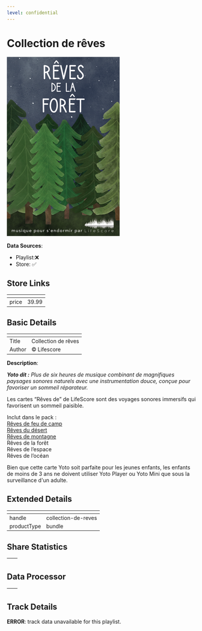 ```yaml
---
level: confidential
---
```

# Collection de rêves

![card_[beXxo].png](../../img/cards/card_[beXxo].png)

**Data Sources**: 

- Playlist:❌
- Store: ✅


## Store Links

| <!-- --> | <!-- --> |
| - | - |
| price | 39.99 |


## Basic Details

| <!-- --> | <!-- --> |
| - | - |
| Title | Collection de rêves |
| Author | © Lifescore |

**Description**:

_**Yoto dit :** Plus de six heures de musique combinant de magnifiques paysages sonores naturels avec une instrumentation douce, conçue pour favoriser un sommeil réparateur._

Les cartes “Rêves de” de LifeScore sont des voyages sonores immersifs qui favorisent un sommeil paisible.

Inclut dans le pack :  
[Rêves de feu de camp](https://yoto-canada.myshopify.com/products/reves-de-feu-de-camp)  
[Rêves du désert](https://yoto-canada.myshopify.com/products/reves-du-desert)  
[Rêves de montagne](https://yoto-canada.myshopify.com/products/reves-de-montagne)  
Rêves de la forêt  
Rêves de l’espace  
Rêves de l’océan  

Bien que cette carte Yoto soit parfaite pour les jeunes enfants, les enfants de moins de 3 ans ne doivent utiliser Yoto Player ou Yoto Mini que sous la surveillance d'un adulte.


## Extended Details

| <!-- --> | <!-- --> |
| - | - |
| handle | collection-de-reves |
| productType | bundle |


## Share Statistics

| <!-- --> | <!-- --> |
| - | - |


## Data Processor

| <!-- --> | <!-- --> |
| - | - |


## Track Details

**ERROR**: track data unavailable for this playlist.
